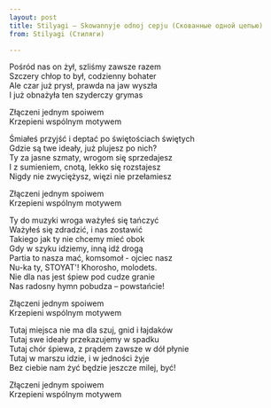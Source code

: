 ```yaml
---
layout: post
title: Stilyagi – Skowannyje odnoj cepju (Скованные одной цепью)
from: Stilyagi (Стиляги)

---
```

Pośród nas on żył, szliśmy zawsze razem\
Szczery chłop to był, codzienny bohater\
Ale czar już prysł, prawda na jaw wyszła\
I już obnażyła ten szyderczy grymas

Złączeni jednym spoiwem\
Krzepieni wspólnym motywem

Śmiałeś przyjść i deptać po świętościach świętych\
Gdzie są twe ideały, już plujesz po nich?\
Ty za jasne szmaty, wrogom się sprzedajesz\
I z sumieniem, cnotą, lekko się rozstajesz\
Nigdy nie zwyciężysz, więzi nie przełamiesz

Złączeni jednym spoiwem\
Krzepieni wspólnym motywem

Ty do muzyki wroga ważyłeś się tańczyć\
Ważyłeś się zdradzić, i nas zostawić\
Takiego jak ty nie chcemy mieć obok\
Gdy w szyku idziemy, inną idź drogą\
Partia to nasza mać, komsomoł - ojciec nasz\
Nu-ka ty, STOYAT'! Khorosho, molodets.\
Nie dla nas jest śpiew pod cudze granie\
Nas radosny hymn pobudza – powstańcie!

Złączeni jednym spoiwem\
Krzepieni wspólnym motywem

Tutaj miejsca nie ma dla szuj, gnid i łajdaków\
Tutaj swe ideały przekazujemy w spadku\
Tutaj chór śpiewa, z prądem zawsze w dół płynie\
Tutaj w marszu idzie, i w jedności żyje\
Bez ciebie nam żyć będzie jeszcze milej, być!

Złączeni jednym spoiwem\
Krzepieni wspólnym motywem
